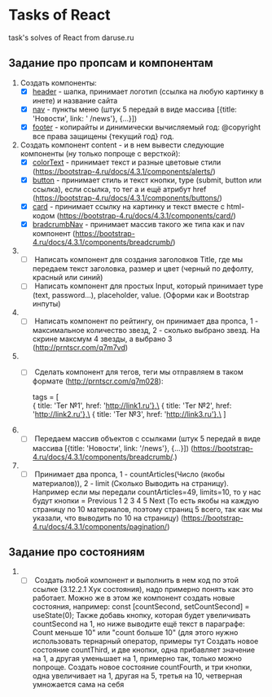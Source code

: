 ﻿# Tasks of React
task's solves of React from daruse.ru

## Задание про пропсам и компонентам
1. Создать компоненты:  
   - [x] [header](createComponents/Header.js) - шапка, принимает логотип (ссылка на любую картинку в инете) и         название сайта  
   - [x] [nav](createComponents/Nav.js) - пункты меню (штук 5 передай в виде массива [{title: 'Новости', link: '       /news'}, {...}])  
   - [x] [footer](createComponents/Footer.js) - копирайты и динимически вычисляемый год: @copyright все права защищены {текущий год} год.
2. Создать компонент content - и в нем вывести следующие компоненты (ну только попроще с версткой):
   - [x] [colorText](createComponents/ColorText..js) - принимает текст и разные цветовые стили (https://bootstrap-4.ru/docs/4.3.1/components/alerts/)
   - [x] [button](createComponents/Button.js) - принимает стиль и текст кнопки, type (submit, button или ссылка), если ссылка, то тег а и ещё атрибут href (https://bootstrap-4.ru/docs/4.3.1/components/buttons/)
   - [x] [card](createComponents/Card.js) - принимает ссылку на картинку и текст вместе с html-кодом (https://bootstrap-4.ru/docs/4.3.1/components/card/)
   - [x] [bradcrumbNav](createComponents/BreadcrumbNav.js) - принимает массив такого же типа как и nav компонент (https://bootstrap-4.ru/docs/4.3.1/components/breadcrumb/)
3. - [ ] []( ) Написать компонент для создания заголовков Title, где мы передаем текст заголовка, размер и цвет (черный по дефолту, красный или синий)
   - [ ] []( ) Написать компонент для простых Input, который принимает type (text, password...), placeholder, value. (Оформи как и Bootstrap инпуты)
4. - [ ] []( ) Написать компонент по рейтингу, он принимает два пропса, 1 - максимальное количество звезд, 2 - сколько выбрано звезд. На скрине максмум 4 звезды, а выбрано 3 (http://prntscr.com/q7m7vd)
5. - [ ] []( ) Сделать компонент для тегов, теги мы отправляем в таком формате (http://prntscr.com/q7m028):

     tags = [\
    { title: 'Тег №1', href: 'http://link1.ru'},\
    { title: 'Тег №2', href: 'http://link2.ru'},\
    { title: 'Тег №3', href: 'http://link3.ru'},\
    ]
  
6. - [ ] []( ) Передаем массив объектов с ссылками (штук 5   передай в виде массива [{title: 'Новости', link: '/news'}, {...}]) (https://bootstrap-4.ru/docs/4.3.1/components/breadcrumb/.)

7. - [ ] []( ) Принимает два пропса, 1 - countArticles(Число (якобы материалов)), 2 - limit (Сколько Выводить на страницу). Например если мы передали countArticles=49, limits=10, то у нас будут кнопки = Previous 1 2 3 4 5 Next (То есть якобы на каждую страницу по 10 материалов, поэтому страниц 5 всего, так как мы указали, что выводить по 10 на страницу)  (https://bootstrap-4.ru/docs/4.3.1/components/pagination/)

## Задание про состояниям
1. - [ ] []( ) Создать любой компонент и выполнить в нем код по этой ссылке (3.12.2.1 Хук состояния), надо примерно понять как это работает.
  Можно же в этом же компонент создать новые состояния, например:
  const [countSecond, setCountSecond] = useState(0);
  Также добавь кнопку, которая будет увеличивать countSecond на 1, но ниже выводите ещё текст в параграфе:
  Count меньше 10" или "count больше 10" (для этого нужно использовать тернарный оператор, примеры тут
  Создать новое состояние countThird, и две кнопки, одна прибавляет значение на 1, а другая уменьшает на 1, примерно так, только можно попроще.
  Создать новое состояние countFourth, и три кнопки, одна увеличивает на 1, другая на 5, третья на 10, четверная умножается сама на себя
